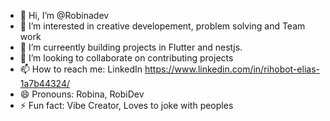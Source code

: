 - 👋 Hi, I’m @Robinadev
- 👀 I’m interested in creative developement, problem solving and Team work
- 🌱 I’m curreently building projects in Flutter and nestjs. 
- 💞️ I’m looking to collaborate on contributing projects
- 📫 How to reach me: LinkedIn https://www.linkedin.com/in/rihobot-elias-1a7b44324/
- 😄 Pronouns: Robina, RobiDev
- ⚡ Fun fact: Vibe Creator, Loves to joke with peoples

<!---
Robinadev/Robinadev is a ✨ special ✨ repository because its `README.md` (this file) appears on your GitHub profile.
You can click the Preview link to take a look at your changes.
--->
